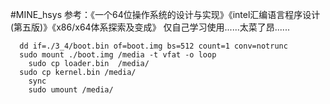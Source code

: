 #MINE_hsys
参考：《一个64位操作系统的设计与实现》《intel汇编语言程序设计(第五版)》《x86/x64体系探索及变成》
仅自己学习使用......太菜了昂......

```
  dd if=./3_4/boot.bin of=boot.img bs=512 count=1 conv=notrunc
  sudo mount ./boot.img /media -t vfat -o loop 
	sudo cp loader.bin	/media/
  sudo cp kernel.bin /media/
	sync
	sudo umount /media/
```
